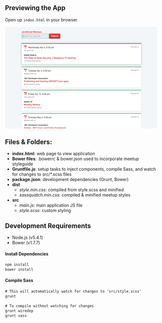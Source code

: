 ## Previewing the App
Open up `index.html` in your browser.

![A preview of the app](screenshot.png)

## Files & Folders:
- **index.html**: web page to view application
- **Bower files**: .bowerrc & bower.json used to incorporate meetup styleguide
- **Gruntfile.js**: setup tasks to inject components, compile Sass, and watch for changes to src/*.scss files
- **package.json**: development dependencies (Grunt, Bower)
- **dist**
  - *style.min.css*: compiled from style.scss and minified
  - *sassquatch.min.css*: compiled & minified meetup styles
- **src**
  - *main.js*: main application JS file
  - *style.scss*: custom styling

## Development Requirements
- Node.js (v5.4.1)
- Bower (v1.7.7)

#### Install Dependencies
```shell
npm install
bower install
```

#### Compile Sass
```shell
# This will automatically watch for changes to 'src/style.scss'
grunt

# To compile without watching for changes
grunt wiredep
grunt sass
```
